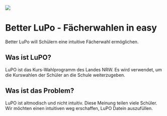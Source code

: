 <img src="https://i.imgur.com/6Wx5vVQ.png">
<h1>Better LuPo - Fächerwahlen in easy</h1>
Better LuPo will Schülern eine intuitive Fächerwahl ermöglichen.

<h2>Was ist LuPO?</h2>
LuPO ist das Kurs-Wahlprogramm des Landes NRW.
Es wird verwendet, um die Kurswahlen der Schüler an die Schule weiterzugeben.

<h2>Was ist das Problem?</h2>
LuPO ist altmodisch und nicht intuitiv. Diese Meinung teilen viele Schüler.
Wir möchten einen intuitiven weg erschaffen, LuPO Datein auszufüllen.
